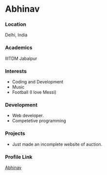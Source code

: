 # Abhinav

### Location

Delhi, India

### Academics

IIITDM Jabalpur

### Interests

- Coding and Development
- Music 
- Football (I love Messi)

### Development

- Web developer.
- Competetive programming


### Projects

- Just made an incomplete website of auction.

### Profile Link

[Abhinav](https://github.com/igABHINAV)
